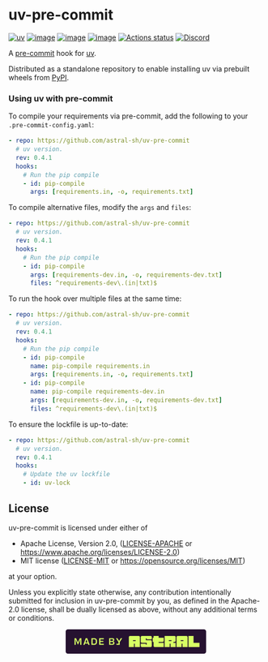 # uv-pre-commit

[![uv](https://img.shields.io/endpoint?url=https://raw.githubusercontent.com/astral-sh/uv/main/assets/badge/v0.json)](https://github.com/astral-sh/uv)
[![image](https://img.shields.io/pypi/v/uv.svg)](https://pypi.python.org/pypi/uv)
[![image](https://img.shields.io/pypi/l/uv.svg)](https://pypi.python.org/pypi/uv)
[![image](https://img.shields.io/pypi/pyversions/uv.svg)](https://pypi.python.org/pypi/uv)
[![Actions status](https://github.com/astral-sh/uv-pre-commit/workflows/main/badge.svg)](https://github.com/astral-sh/uv-pre-commit/actions)
[![Discord](https://img.shields.io/badge/Discord-%235865F2.svg?logo=discord&logoColor=white)](https://discord.gg/astral-sh)

A [pre-commit](https://pre-commit.com/) hook for [uv](https://github.com/astral-sh/uv).

Distributed as a standalone repository to enable installing uv via prebuilt wheels from
[PyPI](https://pypi.org/project/uv/).

### Using uv with pre-commit

To compile your requirements via pre-commit, add the following to your `.pre-commit-config.yaml`:

```yaml
- repo: https://github.com/astral-sh/uv-pre-commit
  # uv version.
  rev: 0.4.1
  hooks:
    # Run the pip compile
    - id: pip-compile
      args: [requirements.in, -o, requirements.txt]
```

To compile alternative files, modify the `args` and `files`:

```yaml
- repo: https://github.com/astral-sh/uv-pre-commit
  # uv version.
  rev: 0.4.1
  hooks:
    # Run the pip compile
    - id: pip-compile
      args: [requirements-dev.in, -o, requirements-dev.txt]
      files: ^requirements-dev\.(in|txt)$
```

To run the hook over multiple files at the same time:

```yaml
- repo: https://github.com/astral-sh/uv-pre-commit
  # uv version.
  rev: 0.4.1
  hooks:
    # Run the pip compile
    - id: pip-compile
      name: pip-compile requirements.in
      args: [requirements.in, -o, requirements.txt]
    - id: pip-compile
      name: pip-compile requirements-dev.in
      args: [requirements-dev.in, -o, requirements-dev.txt]
      files: ^requirements-dev\.(in|txt)$
```

To ensure the lockfile is up-to-date:

```yaml
- repo: https://github.com/astral-sh/uv-pre-commit
  # uv version.
  rev: 0.4.1
  hooks:
    # Update the uv lockfile
    - id: uv-lock
```

## License

uv-pre-commit is licensed under either of

- Apache License, Version 2.0, ([LICENSE-APACHE](LICENSE-APACHE) or <https://www.apache.org/licenses/LICENSE-2.0>)
- MIT license ([LICENSE-MIT](LICENSE-MIT) or <https://opensource.org/licenses/MIT>)

at your option.

Unless you explicitly state otherwise, any contribution intentionally submitted
for inclusion in uv-pre-commit by you, as defined in the Apache-2.0 license, shall be
dually licensed as above, without any additional terms or conditions.

<div align="center">
  <a target="_blank" href="https://astral.sh" style="background:none">
    <img src="https://raw.githubusercontent.com/astral-sh/ruff/main/assets/svg/Astral.svg">
  </a>
</div>
